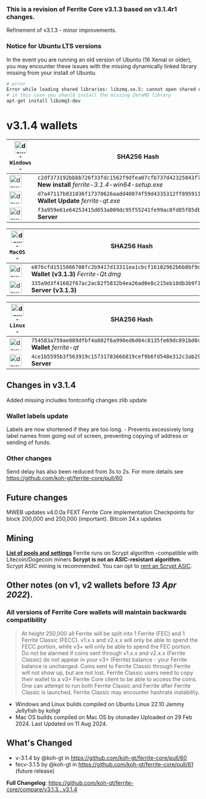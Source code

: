 ### This is a revision of Ferrite Core v3.1.3 based on v3.1.4r1 changes.
Refinement of v3.1.3 - minor improvements.

### Notice for Ubuntu LTS versions
In the event you are running an old version of Ubuntu (16 Xenial or older), you may encounter these issues with the missing dynamically linked library missing from your install of Ubuntu.
```bash
# error
Error while loading shared libraries: libzmq.so.5: cannot open shared object file: No such file or directory
# in this case you should install the missing ZeroMQ library 
apt-get install libzmq3-dev
```


# v3.1.4 wallets
| <img alt=download-logo-1 src=https://github.com/koh-gt/ferrite-core/assets/101822992/ce12f90e-286d-4229-b5db-db4c462e6256 height=32> <br> `-        Windows        -` | SHA256 Hash |
|-|-|
| [<img alt=download-1 src=https://github.com/koh-gt/ferrite-core/assets/101822992/70ae208a-caaa-40ff-856c-42e87745e8c3 height=32>](https://github.com/koh-gt/ferrite-core/releases/download/v3.1.4/ferrite-3.1.4-win64-setup.exe) | `c2df373192bbbb726f33fdc1562f9dfea07cfb737d42325843f7c4eab5e7137b` <br> **New install** _ferrite-3.1.4-win64-setup.exe_ |
| [<img alt=download-2 src=https://github.com/koh-gt/ferrite-core/assets/101822992/70ae208a-caaa-40ff-856c-42e87745e8c3 height=32>](https://github.com/koh-gt/ferrite-core/releases/download/v3.1.4/ferrite-qt.exe) |  `d7a47117b831036f17370626aadd40074f59d4335312ff89591185ad8cfc65e0` <br> **Wallet Update** _ferrite-qt.exe_ |
| [<img alt=download-3 src=https://github.com/koh-gt/ferrite-core/assets/101822992/70ae208a-caaa-40ff-856c-42e87745e8c3 height=32>](https://github.com/koh-gt/ferrite-core/releases/download/v3.1.4/ferrite-win.zip) | `f3a959e61e64253415d653a009dc95f55241fe99ac0fd85f85db56e88e8890f2` <br> **Server** |

| <img alt=download-logo-1 src=https://github.com/koh-gt/ferrite-core/assets/101822992/c07963c6-718e-4ee3-a9d5-a9a96010f99a height=32> <br> `-         MacOS         -` | SHA256 Hash |
|-|-|
|  [<img alt=download-1 src=https://github.com/koh-gt/ferrite-core/assets/101822992/70ae208a-caaa-40ff-856c-42e87745e8c3 height=32>](https://github.com/koh-gt/ferrite-core/releases/download/v3.1.3/Ferrite-Qt.dmg)               | `e076cfd1515066708fc2b9417d13311ea1cbcf16102962b6b8bf9dfadcda6003` <br> **Wallet (v3.1.3)** _Ferrite-Qt.dmg_      | 
|  [<img alt=download-1 src=https://github.com/koh-gt/ferrite-core/assets/101822992/70ae208a-caaa-40ff-856c-42e87745e8c3 height=32>](https://github.com/koh-gt/ferrite-core/releases/download/v3.1.3/Ferrite-Mac.7z)               | `335a9d3f41682f67ac2ac82f5832b4ea26ad0e8c215eb10db3b9f1f66cb918d6` <br> **Server (v3.1.3)**  |

| <img alt=download-logo-1 src=https://github.com/koh-gt/ferrite-core/assets/101822992/1c13b30a-95de-43bc-82c7-864a86e4658c height=32> <br> `-         Linux         -` | SHA256 Hash |
|-|-|
|  [<img alt=download-1 src=https://github.com/koh-gt/ferrite-core/assets/101822992/70ae208a-caaa-40ff-856c-42e87745e8c3 height=32>](https://github.com/koh-gt/ferrite-core/releases/download/v3.1.4/ferrite-qt-linux.zip)           | `754583a759ae089dfbf4a802f6a990ed6d04c8135fe69dc891bd0c6c1884e782` <br> **Wallet** _ferrite-qt_   |
|  [<img alt=download-1 src=https://github.com/koh-gt/ferrite-core/assets/101822992/70ae208a-caaa-40ff-856c-42e87745e8c3 height=32>](https://github.com/koh-gt/ferrite-core/releases/download/v3.1.4/ferrite-linux.zip)               | `4ce1b5595b3f563919c15731783666819cef9b6fd548e312c3ab29219fa7175d` <br> **Server**  |

## Changes in v3.1.4
Added missing includes
fontconfig changes
zlib update
### Wallet labels update
Labels are now shortened if they are too long. - Prevents excessively long label names from going out of screen, preventing copying of address or sending of funds.
### Other changes
Send delay has also been reduced from 3s to 2s.
For more details see https://github.com/koh-gt/ferrite-core/pull/60

## Future changes
MWEB updates
v4.0.0a FEXT Ferrite Core implementation
Checkpoints for block 200,000 and 250,000 (important).
Bitcoin 24.x updates

## Mining
[**List of pools and settings**](https://github.com/koh-gt/ferrite-core/wiki/Mining-Pools-List)
Ferrite runs on Scrypt algorithm -compatible with Litecoin/Dogecoin miners
**Scrypt is not an ASIC-resistant algorithm.**
Scrypt ASIC mining is recommended. You can opt to [rent an Scrypt ASIC](https://github.com/koh-gt/ferrite-core/wiki/Rent-an-ASIC-miner).

## Other notes (on v1, v2 wallets before _13 Apr 2022_).
### All versions of Ferrite Core **wallets** will maintain backwards compatibility
> At height 250,000 all Ferrite will be split into 1 Ferrite (FEC) and 1 Ferrite Classic (FECC). v1.x.x and v2.x.x will only be able to spend the FECC portion, while v3+ will only be able to spend the FEC portion. 
Do not be alarmed if coins sent through v1.x.x and v2.x.x (Ferrite Classic) do not appear in your v3+ (Ferrite) balance - your Ferrite balance is unchanged.
Coins sent to Ferrite Classic through Ferrite will not show up, but are not lost. Ferrite Classic users need to copy their wallet to a v3+ Ferrite Core client to be able to access the coins. 
One can attempt to run both Ferrite Classic and Ferrite after Ferrite Classic is launched. Ferrite Classic may encounter hashrate instability.


* Windows and Linux builds compiled on Ubuntu Linux 22.10 Jammy Jellyfish by kohgt
* Mac OS builds compiled on Mac OS by otonadev
Uploaded on 29 Feb 2024.
Last Updated on 11 Aug 2024.

## What's Changed
* v-3.1.4 by @koh-gt in https://github.com/koh-gt/ferrite-core/pull/60
* fecv-3.1.5 by @koh-gt in https://github.com/koh-gt/ferrite-core/pull/61 (future release)


**Full Changelog**: https://github.com/koh-gt/ferrite-core/compare/v3.1.3...v3.1.4